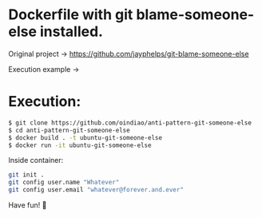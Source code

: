 # Dockerfile with git blame-someone-else installed.

Original project -> https://github.com/jayphelps/git-blame-someone-else

Execution example -> 

# Execution:

```bash
$ git clone https://github.com/oindiao/anti-pattern-git-someone-else
$ cd anti-pattern-git-someone-else
$ docker build . -t ubuntu-git-someone-else
$ docker run -it ubuntu-git-someone-else
```
Inside container:

```bash
git init .
git config user.name "Whatever"
git config user.email "whatever@forever.and.ever"
```

Have fun! 🤡
